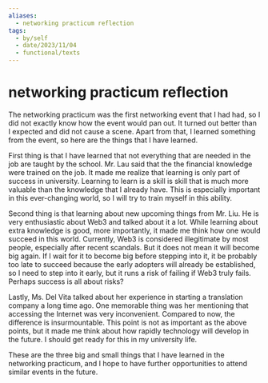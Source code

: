 ```yaml
---
aliases:
  - networking practicum reflection
tags:
  - by/self
  - date/2023/11/04
  - functional/texts
---
```


# networking practicum reflection

The networking practicum was the first networking event that I had had, so I did not exactly know how the event would pan out. It turned out better than I expected and did not cause a scene. Apart from that, I learned something from the event, so here are the things that I have learned.

First thing is that I have learned that not everything that are needed in the job are taught by the school. Mr. Lau said that the the financial knowledge were trained on the job. It made me realize that learning is only part of success in university. Learning to learn is a skill is skill that is much more valuable than the knowledge that I already have. This is especially important in this ever-changing world, so I will try to train myself in this ability.

Second thing is that learning about new upcoming things from Mr. Liu. He is very enthusiastic about Web3 and talked about it a lot. While learning about extra knowledge is good, more importantly, it made me think how one would succeed in this world. Currently, Web3 is considered illegitimate by most people, especially after recent scandals. But it does not mean it will become big again. If I wait for it to become big before stepping into it, it be probably too late to succeed because the early adopters will already be established, so I need to step into it early, but it runs a risk of failing if Web3 truly fails. Perhaps success is all about risks?

Lastly, Ms. Del Vita talked about her experience in starting a translation company a long time ago. One memorable thing was her mentioning that accessing the Internet was very inconvenient. Compared to now, the difference is insurmountable. This point is not as important as the above points, but it made me think about how rapidly technology will develop in the future. I should get ready for this in my university life.

These are the three big and small things that I have learned in the networking practicum, and I hope to have further opportunities to attend similar events in the future.
